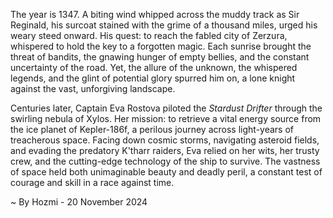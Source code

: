 
The year is 1347.  A biting wind whipped across the muddy track as Sir Reginald, his surcoat stained with the grime of a thousand miles, urged his weary steed onward.  His quest: to reach the fabled city of Zerzura, whispered to hold the key to a forgotten magic.  Each sunrise brought the threat of bandits, the gnawing hunger of empty bellies, and the constant uncertainty of the road.  Yet, the allure of the unknown, the whispered legends, and the glint of potential glory spurred him on, a lone knight against the vast, unforgiving landscape.

Centuries later, Captain Eva Rostova piloted the *Stardust Drifter* through the swirling nebula of Xylos.  Her mission: to retrieve a vital energy source from the ice planet of Kepler-186f, a perilous journey across light-years of treacherous space.  Facing down cosmic storms, navigating asteroid fields, and evading the predatory K'tharr raiders, Eva relied on her wits, her trusty crew, and the cutting-edge technology of the ship to survive.  The vastness of space held both unimaginable beauty and deadly peril, a constant test of courage and skill in a race against time.

~ By Hozmi - 20 November 2024

